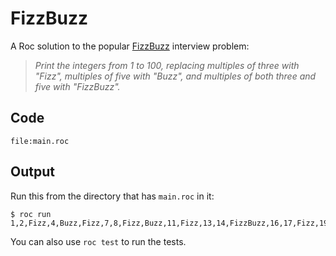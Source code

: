 # FizzBuzz

A Roc solution to the popular [FizzBuzz](https://en.wikipedia.org/wiki/Fizz_buzz) interview problem:

> *Print the integers from 1 to 100, replacing multiples of three with "Fizz", multiples of five with "Buzz", and multiples of both three and five with "FizzBuzz".*

## Code
```roc
file:main.roc
```

## Output

Run this from the directory that has `main.roc` in it:

```
$ roc run
1,2,Fizz,4,Buzz,Fizz,7,8,Fizz,Buzz,11,Fizz,13,14,FizzBuzz,16,17,Fizz,19,Buzz,Fizz,22,23,Fizz,Buzz,26,Fizz,28,29,FizzBuzz,31,32,Fizz,34,Buzz,Fizz,37,38,Fizz,Buzz,41,Fizz,43,44,FizzBuzz,46,47,Fizz,49,Buzz,Fizz,52,53,Fizz,Buzz,56,Fizz,58,59,FizzBuzz,61,62,Fizz,64,Buzz,Fizz,67,68,Fizz,Buzz,71,Fizz,73,74,FizzBuzz,76,77,Fizz,79,Buzz,Fizz,82,83,Fizz,Buzz,86,Fizz,88,89,FizzBuzz,91,92,Fizz,94,Buzz,Fizz,97,98,Fizz,Buzz
```

You can also use `roc test` to run the tests.

